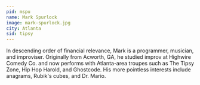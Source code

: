 ```yaml
---
pid: mspu
name: Mark Spurlock
image: mark-spurlock.jpg
city: Atlanta
sid: tipsy
---
```

In descending order of financial relevance, Mark is a programmer, musician, and improviser. Originally from Acworth, GA, he studied improv at Highwire Comedy Co. and now performs with Atlanta-area troupes such as The Tipsy Zone, Hip Hop Harold, and Ghostcode. His more pointless interests include anagrams, Rubik's cubes, and Dr. Mario.
